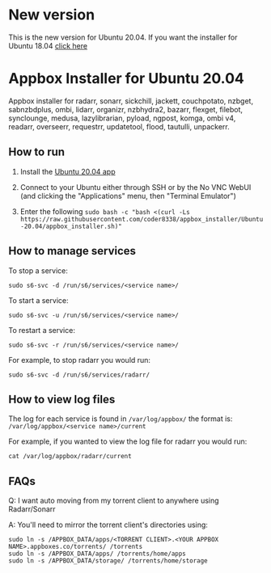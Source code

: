 # New version
This is the new version for Ubuntu 20.04. If you want the installer for Ubuntu 18.04 [click here](https://github.com/coder8338/appbox_installer/tree/Ubuntu-18.04)

# Appbox Installer for Ubuntu 20.04
Appbox installer for radarr, sonarr, sickchill, jackett, couchpotato, nzbget, sabnzbdplus, ombi, lidarr, organizr, nzbhydra2, bazarr, flexget, filebot, synclounge, medusa, lazylibrarian, pyload, ngpost, komga, ombi v4, readarr, overseerr, requestrr, updatetool, flood, tautulli, unpackerr.

## How to run
1. Install the [Ubuntu 20.04 app](https://www.appbox.co/appstore/app/210)

2. Connect to your Ubuntu either through SSH or by the No VNC WebUI (and clicking the "Applications" menu, then "Terminal Emulator")

3. Enter the following `sudo bash -c "bash <(curl -Ls https://raw.githubusercontent.com/coder8338/appbox_installer/Ubuntu-20.04/appbox_installer.sh)"`

## How to manage services
To stop a service:

`sudo s6-svc -d /run/s6/services/<service name>/`

To start a service:

`sudo s6-svc -u /run/s6/services/<service name>/`

To restart a service:

`sudo s6-svc -r /run/s6/services/<service name>/`

For example, to stop radarr you would run:

`sudo s6-svc -d /run/s6/services/radarr/`

## How to view log files
The log for each service is found in `/var/log/appbox/` the format is: `/var/log/appbox/<service name>/current`

For example, if you wanted to view the log file for radarr you would run:

`cat /var/log/appbox/radarr/current`

## FAQs
Q: I want auto moving from my torrent client to anywhere using Radarr/Sonarr

A: You'll need to mirror the torrent client's directories using:

```
sudo ln -s /APPBOX_DATA/apps/<TORRENT CLIENT>.<YOUR APPBOX NAME>.appboxes.co/torrents/ /torrents
sudo ln -s /APPBOX_DATA/apps/ /torrents/home/apps
sudo ln -s /APPBOX_DATA/storage/ /torrents/home/storage
```
